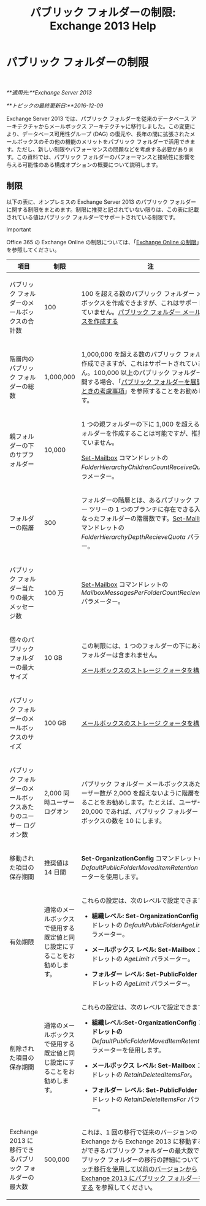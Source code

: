 ﻿---
title: 'パブリック フォルダーの制限: Exchange 2013 Help'
TOCTitle: パブリック フォルダーの制限
ms:assetid: 709b075e-9584-484b-bcaa-e781c26497b4
ms:mtpsurl: https://technet.microsoft.com/ja-jp/library/Dn594582(v=EXCHG.150)
ms:contentKeyID: 61170893
ms.date: 04/24/2018
mtps_version: v=EXCHG.150
ms.translationtype: HT
---

# パブリック フォルダーの制限

 

_**適用先:**Exchange Server 2013_

_**トピックの最終更新日:**2016-12-09_

Exchange Server 2013 では、パブリック フォルダーを従来のデータベース アーキテクチャからメールボックス アーキテクチャに移行しました。この変更により、データベース可用性グループ (DAG) の復元や、長年の間に拡張されたメールボックスのその他の機能のメリットをパブリック フォルダーで活用できます。ただし、新しい制限やパフォーマンスの問題などを考慮する必要があります。この資料では、パブリック フォルダーのパフォーマンスと接続性に影響を与える可能性のある構成オプションの概要について説明します。

## 制限

以下の表に、オンプレミスの Exchange Server 2013 のパブリック フォルダーに関する制限をまとめます。制限に推奨と記されていない限りは、この表に記載されている値はパブリック フォルダーでサポートされている制限です。


> [!IMPORTANT]
> Office 365 の Exchange Online の制限については、「<A href="https://go.microsoft.com/fwlink/?linkid=391188">Exchange Online の制限</A>」を参照してください。




<table>
<colgroup>
<col style="width: 33%" />
<col style="width: 33%" />
<col style="width: 33%" />
</colgroup>
<thead>
<tr class="header">
<th>項目</th>
<th>制限</th>
<th>注</th>
</tr>
</thead>
<tbody>
<tr class="odd">
<td><p>パブリック フォルダーのメールボックスの合計数</p></td>
<td><p>100</p></td>
<td><p>100 を超える数のパブリック フォルダー メールボックスを作成できますが、これはサポートされていません。<a href="create-a-public-folder-mailbox-exchange-2013-help.md">パブリック フォルダー メールボックスを作成する</a></p></td>
</tr>
<tr class="even">
<td><p>階層内のパブリック フォルダーの総数</p></td>
<td><p>1,000,000</p></td>
<td><p>1,000,000 を超える数のパブリック フォルダーを作成できますが、これはサポートされていません。100,000 以上のパブリック フォルダーを展開する場合、「<a href="considerations-when-deploying-public-folders-exchange-2013-help.md">パブリック フォルダーを展開するときの考慮事項</a>」を参照することをお勧めします。</p></td>
</tr>
<tr class="odd">
<td><p>親フォルダーの下のサブフォルダー</p></td>
<td><p>10,000</p></td>
<td><p>1 つの親フォルダーの下に 1,000 を超えるサブフォルダーを作成することは可能ですが、推奨されていません。</p>
<p><a href="https://technet.microsoft.com/ja-jp/library/bb123981(v=exchg.150)">Set-Mailbox</a> コマンドレットの <em>FolderHierarchyChildrenCountReceiveQuota</em> パラメーター。</p></td>
</tr>
<tr class="even">
<td><p>フォルダーの階層</p></td>
<td><p>300</p></td>
<td><p>フォルダーの階層とは、あるパブリック フォルダー ツリーの 1 つのブランチに存在できる入れ子になったフォルダーの階層数です。<a href="https://technet.microsoft.com/ja-jp/library/bb123981(v=exchg.150)">Set-Mailbox</a> コマンドレットの <em>FolderHierarchyDepthRecieveQuota</em> パラメーター。</p></td>
</tr>
<tr class="odd">
<td><p>パブリック フォルダー当たりの最大メッセージ数</p></td>
<td><p>100 万</p></td>
<td><p><a href="https://technet.microsoft.com/ja-jp/library/bb123981(v=exchg.150)">Set-Mailbox</a> コマンドレットの <em>MailboxMessagesPerFolderCountRecieveQuota</em> パラメーター。</p></td>
</tr>
<tr class="even">
<td><p>個々のパブリック フォルダーの最大サイズ</p></td>
<td><p>10 GB</p></td>
<td><p>この制限には、1 つのフォルダーの下にあるサブフォルダーは含まれません。</p>
<p><a href="configure-storage-quotas-for-a-mailbox-exchange-2013-help.md">メールボックスのストレージ クォータを構成する</a></p></td>
</tr>
<tr class="odd">
<td><p>パブリック フォルダーのメールボックスのサイズ</p></td>
<td><p>100 GB</p></td>
<td><p><a href="configure-storage-quotas-for-a-mailbox-exchange-2013-help.md">メールボックスのストレージ クォータを構成する</a></p></td>
</tr>
<tr class="even">
<td><p>パブリック フォルダーのメールボックスあたりのユーザー ログオン数</p></td>
<td><p>2,000 同時ユーザー ログオン</p></td>
<td><p>パブリック フォルダー メールボックスあたりのユーザー数が 2,000 を超えないように階層を構成することをお勧めします。たとえば、ユーザー数 が 20,000 であれば、パブリック フォルダー メールボックスの数を 10 にします。</p></td>
</tr>
<tr class="odd">
<td><p>移動された項目の保存期間</p></td>
<td><p>推奨値は 14 日間</p></td>
<td><p><strong>Set-OrganizationConfig</strong> コマンドレットの <em>DefaultPublicFolderMovedItemRetention</em> パラメーターを使用します。</p></td>
</tr>
<tr class="even">
<td><p>有効期限</p></td>
<td><p>通常のメールボックスで使用する既定値と同じ設定にすることをお勧めします。</p></td>
<td><p>これらの設定は、次のレベルで設定できます。</p>
<ul>
<li><p><strong>組織レベル:</strong> <strong>Set-OrganizationConfig</strong> コマンドレットの <em>DefaultPublicFolderAgeLimit</em> パラメーター。</p></li>
<li><p><strong>メールボックス レベル:</strong> <strong>Set-Mailbox</strong> コマンドレットの <em>AgeLimit</em> パラメーター。</p></li>
<li><p><strong>フォルダー レベル:</strong> <strong>Set-PublicFolder</strong> コマンドレットの <em>AgeLimit</em> パラメーター。</p></li>
</ul>
<p></p></td>
</tr>
<tr class="odd">
<td><p>削除された項目の保存期間</p></td>
<td><p>通常のメールボックスで使用する既定値と同じ設定にすることをお勧めします。</p></td>
<td><p>これらの設定は、次のレベルで設定できます。</p>
<ul>
<li><p><strong>組織レベル:Set-OrganizationConfig コマンドレットの</strong> <em>DefaultPublicFolderMovedItemRetention</em> パラメーターを使用します。</p></li>
<li><p><strong>メールボックス レベル:</strong> <strong>Set-Mailbox</strong> コマンドレットの <em>RetainDeletedItemsFor</em>。</p></li>
<li><p><strong>フォルダー レベル:</strong> <strong>Set-PublicFolder</strong> コマンドレットの <em>RetainDeleteItemsFor</em> パラメーター。</p></li>
</ul></td>
</tr>
<tr class="even">
<td><p>Exchange 2013 に移行できるパブリック フォルダーの最大数</p></td>
<td><p>500,000</p></td>
<td><p>これは、1 回の移行で従来のバージョンの Exchange から Exchange 2013 に移動することができるパブリック フォルダーの最大数です。パブリック フォルダーの移行の詳細については、<a href="use-batch-migration-to-migrate-public-folders-to-exchange-2013-from-previous-versions-exchange-2013-help.md">バッチ移行を使用して以前のバージョンから Exchange 2013 にパブリック フォルダーを移行する</a> を参照してください。</p></td>
</tr>
</tbody>
</table>

